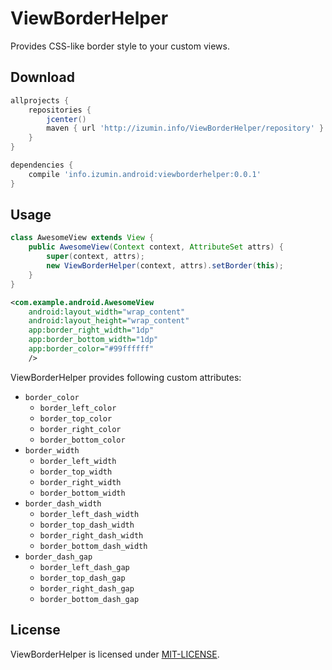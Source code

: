 # ViewBorderHelper
Provides CSS-like border style to your custom views.

## Download

```groovy
allprojects {
    repositories {
        jcenter()
        maven { url 'http://izumin.info/ViewBorderHelper/repository' }
    }
}
```

```groovy
dependencies {
    compile 'info.izumin.android:viewborderhelper:0.0.1'
}
```

## Usage

```java
class AwesomeView extends View {
    public AwesomeView(Context context, AttributeSet attrs) {
        super(context, attrs);
        new ViewBorderHelper(context, attrs).setBorder(this);
    }
}
```

```xml
<com.example.android.AwesomeView
    android:layout_width="wrap_content"
    android:layout_height="wrap_content"
    app:border_right_width="1dp"
    app:border_bottom_width="1dp"
    app:border_color="#99ffffff"
    />
```

ViewBorderHelper provides following custom attributes:

* `border_color`
    * `border_left_color`
    * `border_top_color`
    * `border_right_color`
    * `border_bottom_color`
* `border_width`
    * `border_left_width`
    * `border_top_width`
    * `border_right_width`
    * `border_bottom_width`
* `border_dash_width`
    * `border_left_dash_width`
    * `border_top_dash_width`
    * `border_right_dash_width`
    * `border_bottom_dash_width`
* `border_dash_gap`
    * `border_left_dash_gap`
    * `border_top_dash_gap`
    * `border_right_dash_gap`
    * `border_bottom_dash_gap`

## License
ViewBorderHelper is licensed under [MIT-LICENSE](http://izumin.mit-license.org/).